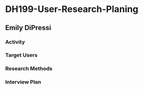 # DH199-User-Research-Planing

## Emily DiPressi 

### Activity 

### Target Users 

### Research Methods 

### Interview Plan 
